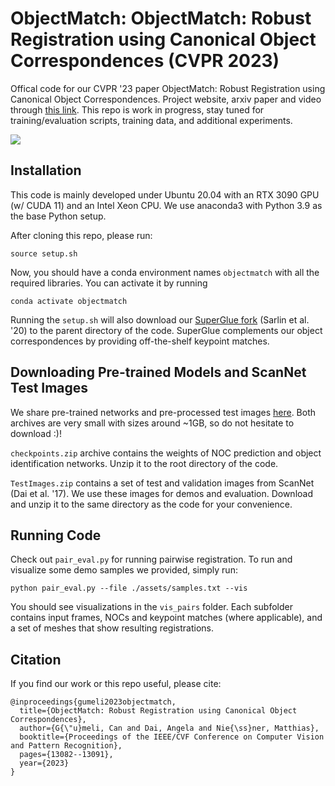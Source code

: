 # ObjectMatch: ObjectMatch: Robust Registration using Canonical Object Correspondences (CVPR 2023)
Offical code for our CVPR '23 paper ObjectMatch: Robust Registration using Canonical Object Correspondences. Project website, arxiv paper and video through [this link](https://cangumeli.github.io/ObjectMatch/). This repo is work in progress, stay tuned for training/evaluation scripts, training data, and additional experiments.

![](https://cangumeli.github.io/ObjectMatch/static/images/teaser.jpg)

## Installation
This code is mainly developed under Ubuntu 20.04 with an RTX 3090 GPU (w/ CUDA 11) and an Intel Xeon CPU. We use anaconda3 with Python 3.9 as the base Python setup.

After cloning this repo, please run:
```
source setup.sh
```
Now, you should have a conda environment names `objectmatch` with all the required libraries. You can activate it by running
```
conda activate objectmatch
```

Running the `setup.sh` will also download our [SuperGlue fork](https://github.com/cangumeli/SuperGluePretrainedNetwork) (Sarlin et al. '20) to the parent directory of the code. SuperGlue complements our object correspondences by providing off-the-shelf keypoint matches.

## Downloading Pre-trained Models and ScanNet Test Images
We share pre-trained networks and pre-processed test images [here](https://tumde-my.sharepoint.com/personal/can_guemeli_tum_de/_layouts/15/onedrive.aspx?id=%2Fpersonal%2Fcan%5Fguemeli%5Ftum%5Fde%2FDocuments%2FObjectMatch&ga=1). Both archives are very small with sizes around ~1GB, so do not hesitate to download :)!

`checkpoints.zip` archive contains the weights of NOC prediction and object identification networks. Unzip it to the root directory of the code.

`TestImages.zip` contains a set of test and validation images from ScanNet (Dai et al. '17). We use these images for demos and evaluation. Download and unzip it to the same directory as the code for your convenience.

## Running Code
Check out `pair_eval.py` for running pairwise registration. To run and visualize some demo samples we provided, simply run:
```
python pair_eval.py --file ./assets/samples.txt --vis
```

You should see visualizations in the `vis_pairs` folder. Each subfolder contains input frames, NOCs and keypoint matches (where applicable), and a set of meshes that show resulting registrations.

## Citation
If you find our work or this repo useful, please cite:
```
@inproceedings{gumeli2023objectmatch,
  title={ObjectMatch: Robust Registration using Canonical Object Correspondences},
  author={G{\"u}meli, Can and Dai, Angela and Nie{\ss}ner, Matthias},
  booktitle={Proceedings of the IEEE/CVF Conference on Computer Vision and Pattern Recognition},
  pages={13082--13091},
  year={2023}
}
```
